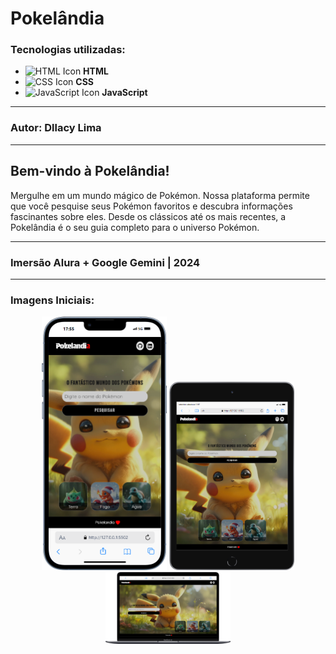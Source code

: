 # Pokelândia

### Tecnologias utilizadas:
- ![HTML Icon](https://img.icons8.com/color/48/000000/html-5.png) **HTML**
- ![CSS Icon](https://img.icons8.com/color/48/000000/css3.png) **CSS**
- ![JavaScript Icon](https://img.icons8.com/color/48/000000/javascript.png) **JavaScript**

---
### Autor: Dllacy Lima

---

## Bem-vindo à Pokelândia! 

Mergulhe em um mundo mágico de Pokémon. Nossa plataforma permite que você pesquise seus Pokémon favoritos e descubra informações fascinantes sobre eles. Desde os clássicos até os mais recentes, a Pokelândia é o seu guia completo para o universo Pokémon.

---

### Imersão Alura + Google Gemini | 2024

---

### Imagens Iniciais:
<div align="center">
  <img src="/img-git/pokelandia-mobile.png" alt="Pokelandia versão mobile" width="200"/>
  <img src="/img-git/pokelandia-tablet.png" alt="Pokelandia versão tablet" width="200"/>
  <img src="/img-git/pokelandia-desktop.png" alt="Pokelandia versão desktop" width="200"/>
</div>
